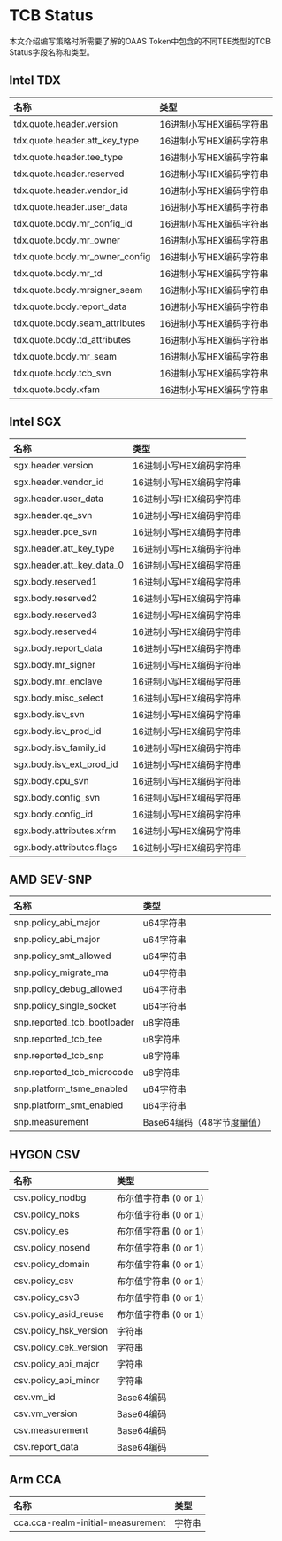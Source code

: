 # TCB Status

本文介绍编写策略时所需要了解的OAAS Token中包含的不同TEE类型的TCB Status字段名称和类型。

## Intel TDX

| 名称 | 类型 |
| :-----| :---- |
| tdx.quote.header.version | 16进制小写HEX编码字符串 |
| tdx.quote.header.att_key_type | 16进制小写HEX编码字符串 |
| tdx.quote.header.tee_type | 16进制小写HEX编码字符串 |
| tdx.quote.header.reserved | 16进制小写HEX编码字符串 |
| tdx.quote.header.vendor_id | 16进制小写HEX编码字符串 |
| tdx.quote.header.user_data | 16进制小写HEX编码字符串 |
| tdx.quote.body.mr_config_id | 16进制小写HEX编码字符串 |
| tdx.quote.body.mr_owner | 16进制小写HEX编码字符串 |
| tdx.quote.body.mr_owner_config | 16进制小写HEX编码字符串 |
| tdx.quote.body.mr_td | 16进制小写HEX编码字符串 |
| tdx.quote.body.mrsigner_seam | 16进制小写HEX编码字符串 |
| tdx.quote.body.report_data | 16进制小写HEX编码字符串 |
| tdx.quote.body.seam_attributes | 16进制小写HEX编码字符串 |
| tdx.quote.body.td_attributes | 16进制小写HEX编码字符串 |
| tdx.quote.body.mr_seam | 16进制小写HEX编码字符串 |
| tdx.quote.body.tcb_svn | 16进制小写HEX编码字符串 |
| tdx.quote.body.xfam | 16进制小写HEX编码字符串 |

## Intel SGX

| 名称 | 类型 |
| :-----| :---- |
| sgx.header.version | 16进制小写HEX编码字符串 |
| sgx.header.vendor_id | 16进制小写HEX编码字符串 |
| sgx.header.user_data | 16进制小写HEX编码字符串 |
| sgx.header.qe_svn | 16进制小写HEX编码字符串 |
| sgx.header.pce_svn | 16进制小写HEX编码字符串 |
| sgx.header.att_key_type | 16进制小写HEX编码字符串 |
| sgx.header.att_key_data_0 | 16进制小写HEX编码字符串 |
| sgx.body.reserved1 | 16进制小写HEX编码字符串 |
| sgx.body.reserved2 | 16进制小写HEX编码字符串 |
| sgx.body.reserved3 | 16进制小写HEX编码字符串 |
| sgx.body.reserved4 | 16进制小写HEX编码字符串 |
| sgx.body.report_data | 16进制小写HEX编码字符串 |
| sgx.body.mr_signer | 16进制小写HEX编码字符串 |
| sgx.body.mr_enclave | 16进制小写HEX编码字符串 |
| sgx.body.misc_select | 16进制小写HEX编码字符串 |
| sgx.body.isv_svn | 16进制小写HEX编码字符串 |
| sgx.body.isv_prod_id | 16进制小写HEX编码字符串 |
| sgx.body.isv_family_id | 16进制小写HEX编码字符串 |
| sgx.body.isv_ext_prod_id | 16进制小写HEX编码字符串 |
| sgx.body.cpu_svn | 16进制小写HEX编码字符串 |
| sgx.body.config_svn | 16进制小写HEX编码字符串 |
| sgx.body.config_id | 16进制小写HEX编码字符串 |
| sgx.body.attributes.xfrm | 16进制小写HEX编码字符串 |
| sgx.body.attributes.flags | 16进制小写HEX编码字符串 |


## AMD SEV-SNP

| 名称 | 类型 |
| :-----| :---- |
| snp.policy_abi_major | u64字符串 |
| snp.policy_abi_major | u64字符串 |
| snp.policy_smt_allowed | u64字符串 |
| snp.policy_migrate_ma | u64字符串 |
| snp.policy_debug_allowed | u64字符串 |
| snp.policy_single_socket | u64字符串 |
| snp.reported_tcb_bootloader | u8字符串 |
| snp.reported_tcb_tee | u8字符串 |
| snp.reported_tcb_snp | u8字符串 |
| snp.reported_tcb_microcode | u8字符串 |
| snp.platform_tsme_enabled | u64字符串 |
| snp.platform_smt_enabled | u64字符串 |
| snp.measurement | Base64编码（48字节度量值） |


## HYGON CSV

| 名称 | 类型 |
| :-----| :---- |
| csv.policy_nodbg | 布尔值字符串 (0 or 1) |
| csv.policy_noks | 布尔值字符串 (0 or 1) |
| csv.policy_es | 布尔值字符串 (0 or 1) |
| csv.policy_nosend | 布尔值字符串 (0 or 1) |
| csv.policy_domain | 布尔值字符串 (0 or 1) |
| csv.policy_csv | 布尔值字符串 (0 or 1) |
| csv.policy_csv3 | 布尔值字符串 (0 or 1) |
| csv.policy_asid_reuse | 布尔值字符串 (0 or 1) |
| csv.policy_hsk_version | 字符串 |
| csv.policy_cek_version | 字符串 |
| csv.policy_api_major | 字符串 |
| csv.policy_api_minor | 字符串 |
| csv.vm_id | Base64编码 |
| csv.vm_version | Base64编码 |
| csv.measurement | Base64编码 |
| csv.report_data | Base64编码 |

## Arm CCA

| 名称 | 类型 |
| :-----| :---- |
| cca.cca-realm-initial-measurement | 字符串 |